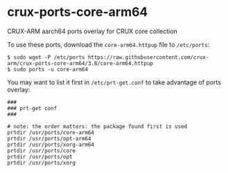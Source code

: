 # crux-ports-core-arm64

CRUX-ARM aarch64 ports overlay for CRUX core collection

To use these ports, download the `core-arm64.httpup` file to `/etc/ports`:
```
$ sudo wget -P /etc/ports https://raw.githubusercontent.com/crux-arm/crux-ports-core-arm64/3.8/core-arm64.httpup
$ sudo ports -u core-arm64
```

You may want to list it first in `/etc/prt-get.conf` to take advantage of ports overlay:
```
###
### prt-get conf
###

# note: the order matters: the package found first is used
prtdir /usr/ports/core-arm64
prtdir /usr/ports/opt-arm64
prtdir /usr/ports/xorg-arm64
prtdir /usr/ports/core
prtdir /usr/ports/opt
prtdir /usr/ports/xorg
```


